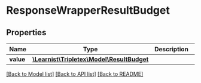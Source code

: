 # ResponseWrapperResultBudget

## Properties
Name | Type | Description | Notes
------------ | ------------- | ------------- | -------------
**value** | [**\Learnist\Tripletex\Model\ResultBudget**](ResultBudget.md) |  | [optional] 

[[Back to Model list]](../../README.md#documentation-for-models) [[Back to API list]](../../README.md#documentation-for-api-endpoints) [[Back to README]](../../README.md)

